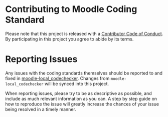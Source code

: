 # Contributing to Moodle Coding Standard

Please note that this project is released with a
[Contributor Code of Conduct](http://contributor-covenant.org/version/1/2/0/). By participating in this project you 
agree to abide by its terms.

# Reporting Issues

Any issues with the coding standards themselves should be reported to and fixed in
[moodle-local_codechecker](https://github.com/moodlehq/moodle-local_codechecker).  Changes from
`moodle-local_codechecker` will be synced into this project.

When reporting issues, please try to be as descriptive as possible, and include as much relevant information as you
can. A step by step guide on how to reproduce the issue will greatly increase the chances of your issue being
resolved in a timely manner.
